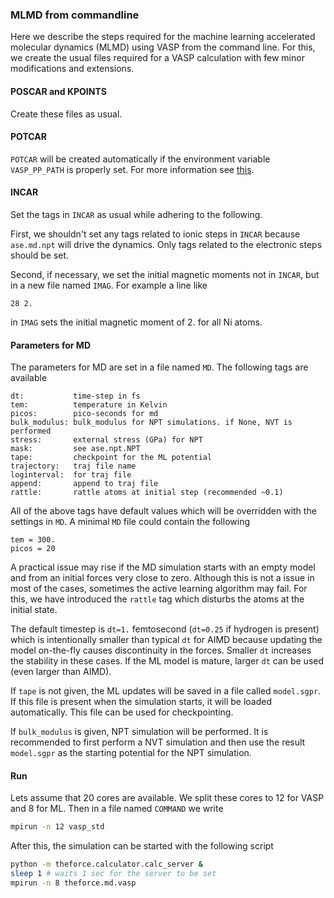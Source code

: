 <!-- #region -->
### MLMD from commandline

Here we describe the steps required for the machine learning accelerated 
molecular dynamics (MLMD) using VASP from the command line.
For this, we create the usual files required for a VASP calculation 
with few minor modifications and extensions.

#### POSCAR and KPOINTS
Create these files as usual.

#### POTCAR
`POTCAR` will be created automatically if the environment variable 
`VASP_PP_PATH` is properly set.
For more information see [this](https://wiki.fysik.dtu.dk/ase/ase/calculators/vasp.html).

#### INCAR
Set the tags in `INCAR` as usual while adhering to the following.

First, we shouldn't set any tags related to ionic steps in `INCAR`
because `ase.md.npt` will drive the dynamics.
Only tags related to the electronic steps should be set.

Second, if necessary, we set the initial magnetic moments not in `INCAR`,
but in a new file named `IMAG`.
For example a line like 
```
28 2.
```
in `IMAG` sets the initial magnetic moment of 2. for all Ni atoms.

#### Parameters for MD 
The parameters for MD are set in a file named `MD`.
The following tags are available
```
dt:           time-step in fs
tem:          temperature in Kelvin
picos:        pico-seconds for md
bulk_modulus: bulk_modulus for NPT simulations. if None, NVT is performed
stress:       external stress (GPa) for NPT
mask:         see ase.npt.NPT
tape:         checkpoint for the ML potential
trajectory:   traj file name
loginterval:  for traj file
append:       append to traj file
rattle:       rattle atoms at initial step (recommended ~0.1)
```
All of the above tags have default values which will be overridden
with the settings in `MD`. 
A minimal `MD` file could contain the following
```
tem = 300.
picos = 20
```

A practical issue may rise if the MD simulation starts 
with an empty model and from an initial forces very 
close to zero.
Although this is not a issue in most of the cases, 
sometimes the active learning algorithm may fail.
For this, we have introduced the `rattle` tag 
which disturbs the atoms at the initial state.

The default timestep is `dt=1.` femtosecond 
(`dt=0.25` if hydrogen is present) which is 
intentionally smaller than typical `dt` for AIMD
because updating the model on-the-fly causes 
discontinuity in the forces.
Smaller `dt` increases the stability in these cases.
If the ML model is mature, larger `dt` can be used
(even larger than AIMD).

If `tape` is not given, the ML updates will be 
saved in a file called `model.sgpr`.
If this file is present when the simulation starts,
it will be loaded automatically.
This file can be used for checkpointing.

If `bulk_modulus` is given, NPT simulation
will be performed.
It is recommended to first perform a NVT
simulation and then use the result `model.sgpr`
as the starting potential for the NPT simulation.


#### Run
Lets assume that 20 cores are available.
We split these cores to 12 for VASP and 8 for ML.
Then in a file named `COMMAND` we write
```sh
mpirun -n 12 vasp_std
```
After this, the simulation can be started with the following script
```sh
python -m theforce.calculator.calc_server &
sleep 1 # waits 1 sec for the server to be set
mpirun -n 8 theforce.md.vasp
```
<!-- #endregion -->
